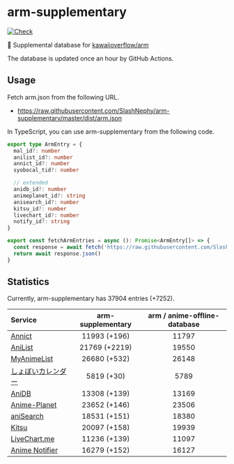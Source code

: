 # arm-supplementary

[![Check](https://github.com/SlashNephy/arm-supplementary/actions/workflows/check-node.yml/badge.svg)](https://github.com/SlashNephy/arm-supplementary/actions/workflows/check-node.yml)

💊 Supplemental database for [kawaiioverflow/arm](https://github.com/kawaiioverflow/arm)

The database is updated once an hour by GitHub Actions.

## Usage

Fetch arm.json from the following URL.

- https://raw.githubusercontent.com/SlashNephy/arm-supplementary/master/dist/arm.json

In TypeScript, you can use arm-supplementary from the following code.

```TypeScript
export type ArmEntry = {
  mal_id?: number
  anilist_id?: number
  annict_id?: number
  syobocal_tid?: number

  // extended
  anidb_id?: number
  animeplanet_id?: string
  anisearch_id?: number
  kitsu_id?: number
  livechart_id?: number
  notify_id?: string
}

export const fetchArmEntries = async (): Promise<ArmEntry[]> => {
  const response = await fetch('https://raw.githubusercontent.com/SlashNephy/arm-supplementary/master/dist/arm.json')
  return await response.json()
}
```

## Statistics

Currently, arm-supplementary has 37904 entries (+7252).

| Service                                     | arm-supplementary | arm / anime-offline-database |
| :------------------------------------------ | :---------------: | :--------------------------: |
| [Annict](https://annict.com)                |   11993 (+196)    |            11797             |
| [AniList](https://anilist.co)               |   21769 (+2219)   |            19550             |
| [MyAnimeList](https://myanimelist.net)      |   26680 (+532)    |            26148             |
| [しょぼいカレンダー](https://cal.syoboi.jp) |    5819 (+30)     |             5789             |
| [AniDB](https://anidb.net)                  |   13308 (+139)    |            13169             |
| [Anime-Planet](https://anime-planet.com)    |   23652 (+146)    |            23506             |
| [aniSearch](https://anisearch.com)          |   18531 (+151)    |            18380             |
| [Kitsu](https://kitsu.io)                   |   20097 (+158)    |            19939             |
| [LiveChart.me](https://livechart.me)        |   11236 (+139)    |            11097             |
| [Anime Notifier](https://notify.moe)        |   16279 (+152)    |            16127             |

